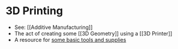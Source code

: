 # 3D Printing

- See: [[Additive Manufacturing]]
- The act of creating some [[3D Geometry]] using a [[3D Printer]]
- A resource for [some basic tools and supplies](http://projects.ttlexceeded.com/3dprinting_tools.html)
